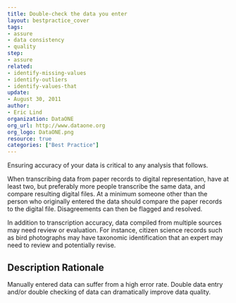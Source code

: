 ```yaml
---
title: Double-check the data you enter
layout: bestpractice_cover
tags:
- assure
- data consistency
- quality
step:
- assure
related:
- identify-missing-values
- identify-outliers
- identify-values-that
update:
- August 30, 2011
author:
- Eric Lind
organization: DataONE
org_url: http://www.dataone.org
org_logo: DataONE.png
resource: true
categories: ["Best Practice"]
---
```




Ensuring accuracy of your data is critical to any analysis that follows.

When transcribing data from paper records to digital representation, have at least two, but preferably more people transcribe the same data, and compare resulting digital files. At a minimum someone other than the person who originally entered the data should compare the paper records to the digital file. Disagreements can then be flagged and resolved.

In addition to transcription accuracy, data compiled from multiple sources may need review or evaluation. For instance, citizen science records such as bird photographs may have taxonomic identification that an expert may need to review and potentially revise.

## Description Rationale

Manually entered data can suffer from a high error rate. Double data entry and/or double checking of data can dramatically improve data quality.
